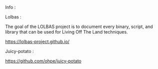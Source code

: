 Info :

Lolbas :

The goal of the LOLBAS project is to document every binary, script, and library that can be used for Living Off The Land techniques.

https://lolbas-project.github.io/


Juicy-potato :

https://github.com/ohpe/juicy-potato


